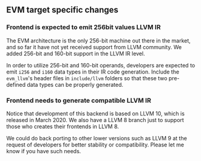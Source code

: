 ## EVM target specific changes

### Frontend is expected to emit 256bit values LLVM IR 
The EVM architecture is the only 256-bit machine out there in the market, and so far it have not yet received support from LLVM community. We added 256-bit and 160-bit support in the LLVM IR level. 

In order to utilize 256-bit and 160-bit operands, developers are expected to emit `i256` and `i160` data types in their IR code generation. Include the `evm_llvm`'s header files in `include/llvm` folders so that these two pre-defined data types can be properly generated.

### Frontend needs to generate compatible LLVM IR
Notice that development of this backend is based on LLVM 10, which is released in March 2020. We also have a LLVM 8 branch just to support those who creates their frontends in LLVM 8.

We could do back porting to other lower versions such as LLVM 9 at the request of developers for better stability or compatibility. Please let me know if you have such needs.
